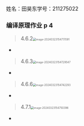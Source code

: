 姓名：田昊东学号：211275022

### 编译原理作业 p 4

> 4.6.2<img src="https://thdlrt.oss-cn-beijing.aliyuncs.com/image-20240323154717091.png" alt="image-20240323154717091" style="zoom:50%;" />

- 



> 4.6.3<img src="https://thdlrt.oss-cn-beijing.aliyuncs.com/image-20240323154729547.png" alt="image-20240323154729547" style="zoom:50%;" />

- 



> 4.6.6<img src="https://thdlrt.oss-cn-beijing.aliyuncs.com/image-20240323154742293.png" alt="image-20240323154742293" style="zoom:50%;" />

- 



> 4.7.1<img src="https://thdlrt.oss-cn-beijing.aliyuncs.com/image-20240323154750396.png" alt="image-20240323154750396" style="zoom:50%;" />

- 